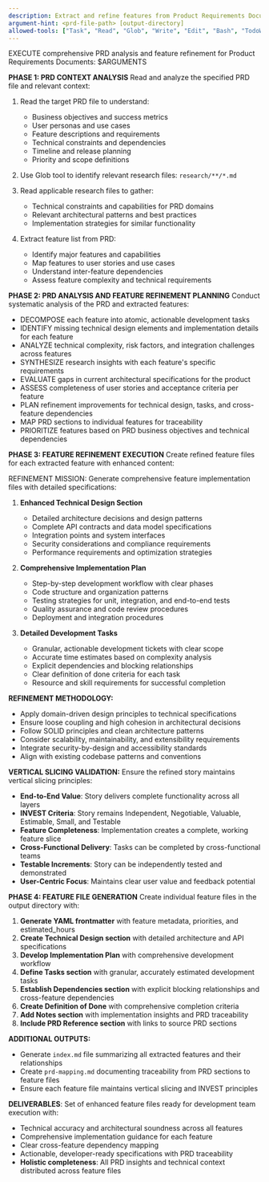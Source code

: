 ```yaml
---
description: Extract and refine features from Product Requirements Documents into detailed kanban-ready implementation files using architectural expertise
argument-hint: <prd-file-path> [output-directory]
allowed-tools: ["Task", "Read", "Glob", "Write", "Edit", "Bash", "TodoWrite", "LS"]
---
```


EXECUTE comprehensive PRD analysis and feature refinement for Product Requirements Documents: $ARGUMENTS

**PHASE 1: PRD CONTEXT ANALYSIS**
Read and analyze the specified PRD file and relevant context:

1. Read the target PRD file to understand:
   - Business objectives and success metrics
   - User personas and use cases
   - Feature descriptions and requirements
   - Technical constraints and dependencies
   - Timeline and release planning
   - Priority and scope definitions

2. Use Glob tool to identify relevant research files: `research/**/*.md`
3. Read applicable research files to gather:
   - Technical constraints and capabilities for PRD domains
   - Relevant architectural patterns and best practices
   - Implementation strategies for similar functionality

4. Extract feature list from PRD:
   - Identify major features and capabilities
   - Map features to user stories and use cases
   - Understand inter-feature dependencies
   - Assess feature complexity and technical requirements

**PHASE 2: PRD ANALYSIS AND FEATURE REFINEMENT PLANNING**
Conduct systematic analysis of the PRD and extracted features:

- DECOMPOSE each feature into atomic, actionable development tasks
- IDENTIFY missing technical design elements and implementation details for each feature
- ANALYZE technical complexity, risk factors, and integration challenges across features
- SYNTHESIZE research insights with each feature's specific requirements
- EVALUATE gaps in current architectural specifications for the product
- ASSESS completeness of user stories and acceptance criteria per feature
- PLAN refinement improvements for technical design, tasks, and cross-feature dependencies
- MAP PRD sections to individual features for traceability
- PRIORITIZE features based on PRD business objectives and technical dependencies

**PHASE 3: FEATURE REFINEMENT EXECUTION**
Create refined feature files for each extracted feature with enhanced content:

REFINEMENT MISSION: Generate comprehensive feature implementation files with detailed specifications:

1. **Enhanced Technical Design Section**
   - Detailed architecture decisions and design patterns
   - Complete API contracts and data model specifications
   - Integration points and system interfaces
   - Security considerations and compliance requirements
   - Performance requirements and optimization strategies

2. **Comprehensive Implementation Plan**
   - Step-by-step development workflow with clear phases
   - Code structure and organization patterns
   - Testing strategies for unit, integration, and end-to-end tests
   - Quality assurance and code review procedures
   - Deployment and integration procedures

3. **Detailed Development Tasks**
   - Granular, actionable development tickets with clear scope
   - Accurate time estimates based on complexity analysis
   - Explicit dependencies and blocking relationships
   - Clear definition of done criteria for each task
   - Resource and skill requirements for successful completion

**REFINEMENT METHODOLOGY:** 
- Apply domain-driven design principles to technical specifications
- Ensure loose coupling and high cohesion in architectural decisions
- Follow SOLID principles and clean architecture patterns
- Consider scalability, maintainability, and extensibility requirements
- Integrate security-by-design and accessibility standards
- Align with existing codebase patterns and conventions

**VERTICAL SLICING VALIDATION:**
Ensure the refined story maintains vertical slicing principles:
- **End-to-End Value**: Story delivers complete functionality across all layers
- **INVEST Criteria**: Story remains Independent, Negotiable, Valuable, Estimable, Small, and Testable
- **Feature Completeness**: Implementation creates a complete, working feature slice
- **Cross-Functional Delivery**: Tasks can be completed by cross-functional teams
- **Testable Increments**: Story can be independently tested and demonstrated
- **User-Centric Focus**: Maintains clear user value and feedback potential

**PHASE 4: FEATURE FILE GENERATION**
Create individual feature files in the output directory with:

1. **Generate YAML frontmatter** with feature metadata, priorities, and estimated_hours
2. **Create Technical Design section** with detailed architecture and API specifications
3. **Develop Implementation Plan** with comprehensive development workflow
4. **Define Tasks section** with granular, accurately estimated development tasks
5. **Establish Dependencies section** with explicit blocking relationships and cross-feature dependencies
6. **Create Definition of Done** with comprehensive completion criteria
7. **Add Notes section** with implementation insights and PRD traceability
8. **Include PRD Reference section** with links to source PRD sections

**ADDITIONAL OUTPUTS:**
- Generate `index.md` file summarizing all extracted features and their relationships
- Create `prd-mapping.md` documenting traceability from PRD sections to feature files
- Ensure each feature file maintains vertical slicing and INVEST principles

**DELIVERABLES**: Set of enhanced feature files ready for development team execution with:
- Technical accuracy and architectural soundness across all features
- Comprehensive implementation guidance for each feature
- Clear cross-feature dependency mapping
- Actionable, developer-ready specifications with PRD traceability
- **Holistic completeness**: All PRD insights and technical context distributed across feature files